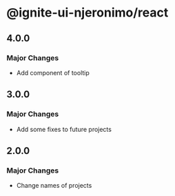 # @ignite-ui-njeronimo/react

## 4.0.0

### Major Changes

- Add component of tooltip

## 3.0.0

### Major Changes

- Add some fixes to future projects

## 2.0.0

### Major Changes

- Change names of projects
